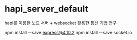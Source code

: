 # hapi_server_default
hapi를 이용한 노드 서버 + websocket 활용한 통신 기법 연구

npm install --save express@4.10.2
npm install --save socket.io

<script src="/socket.io/socket.io.js"></script>
<script src="http://code.jquery.com/jquery-1.11.1.js"></script>
<script>
  var socket = io();
  $('form').submit(function(){
    socket.emit('chat message', $('#m').val());
    $('#m').val('');
    return false;
  });
</script>

